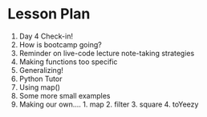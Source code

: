 # Lesson Plan

1. Day 4 Check-in!
  1. How is bootcamp going?
  2. Reminder on live-code lecture note-taking strategies
2. Making functions too specific
3. Generalizing!
  1. Python Tutor
  2. Using map()
4. Some more small examples
  1. Making our own....
    1. map
    2. filter
    3. square
    4. toYeezy
